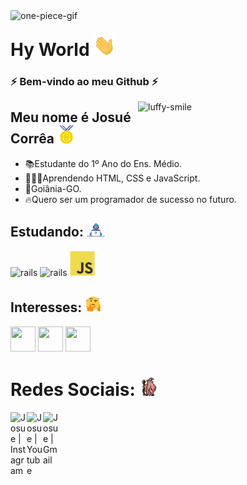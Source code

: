 <img align="left" alt="one-piece-gif" width="250px" src="https://media1.giphy.com/media/UTek0q3N8osh8agH4Y/giphy.gif?cid=ecf05e477vagtq176qhqtyz4a4ygkiixgqlx3dr2mdjqghvv&rid=giphy.gif&ct=g">

# Hy World <img src="https://github.com/SatYu26/SatYu26/blob/master/Assets/Hi.gif" width="35px">

### ⚡ Bem-vindo ao meu Github ⚡

<img align="right" alt="luffy-smile" width="300px" src="https://i.pinimg.com/originals/0d/98/b2/0d98b2916254548f2c79a57eb8768969.jpg">

## Meu nome é Josué Corrêa <img src="https://github.com/SatYu26/SatYu26/blob/master/Assets/Medal.gif?raw=true" width="29px">
- 📚Estudante do 1º Ano do Ens. Médio. 
- 👨🏻‍💻Aprendendo HTML, CSS e JavaScript.
- 🏡Goiânia-GO.
- 🔥Quero ser um programador de sucesso no futuro.

## Estudando: <img src="https://github.com/SatYu26/SatYu26/blob/master/Assets/Developer.gif?raw=true" width="29px">
<img src="https://i.pinimg.com/originals/c5/73/ff/c573ff5552d6da9a1d28ec4e27cd1445.png" alt="rails" width="40" height="40" style="max-width:100%;"></img>
<img src="https://i.pinimg.com/originals/b8/48/d5/b848d5d9bb221592064de0f356f61676.png" alt="rails" width="40" height="40" style="max-width:100%;"></img>
<img src="https://raw.githubusercontent.com/devicons/devicon/master/icons/javascript/javascript-original.svg" alt="rails" width="40" height="40" style="max-width:100%;"></img>

## Interesses: <img src="https://github.com/SatYu26/SatYu26/blob/master/Assets/hmm.gif?raw=true" width="26px">
<img src="https://cdn4.iconfinder.com/data/icons/logos-3/600/React.js_logo-256.png" tittle="REACT" width="40" height="40" style="max-width:100%;"></img>
<img src="https://cdn4.iconfinder.com/data/icons/logos-and-brands/512/233_Node_Js_logo-256.png" tittle="NODE JS" width="40" height="40" style="max-width:100%;"></img>
<img src="https://i.pinimg.com/originals/93/8d/34/938d34a289e79b9a763426e9d11ff8a2.png" tittle="NEXT.JS" width="40" height="40" style="max-width:100%;"></img>

#  Redes Sociais: <img src="https://github.com/SatYu26/SatYu26/blob/master/Assets/gandalf_parrot.gif?raw=true" width="29px">
  <a href="https://www.instagram.com/josuecorrea.sz/">
    <img align="left" alt="Josue | Instagram" width="26px" src="https://i.pinimg.com/originals/4a/8c/23/4a8c23476a7c20c5bee2a752a6f96e9e.png" />
  </a> &nbsp;&nbsp;
  <a href="https://twitter.com/amordavivikk">
    <img align="left" alt="Josue | Youtube" width="26px" src="https://logodownload.org/wp-content/uploads/2014/09/twitter-logo-2-1.png" />
  </a> &nbsp;&nbsp;
  <a href="mailto:josuejoshua2005@gmail.com">
    <img align="left" alt="Josue | Gmail" width="26px" src="https://i.pinimg.com/originals/2c/1a/75/2c1a7560c88ea83e6b2593cd07af8ad8.png" />
  </a>


<!--
**zezinnnnn/zezinnnnn** is a ✨ _special_ ✨ repository because its `README.md` (this file) appears on your GitHub profile.

Here are some ideas to get you started:

- 🔭 I’m currently working on ...
- 🌱 I’m currently learning ...
- 👯 I’m looking to collaborate on ...
- 🤔 I’m looking for help with ...
- 💬 Ask me about ...
- 📫 How to reach me: ...
- 😄 Pronouns: ...
- ⚡ Fun fact: ...
-->

